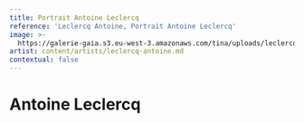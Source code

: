 ```yaml
---
title: Portrait Antoine Leclercq
reference: 'Leclercq Antoine, Portrait Antoine Leclercq'
image: >-
  https://galerie-gaia.s3.eu-west-3.amazonaws.com/tina/uploads/leclercq-antoine/galerie-gaia-leclercq-antoine-portrait.jpg
artist: content/artists/leclercq-antoine.md
contextual: false
---
```


# Antoine Leclercq
